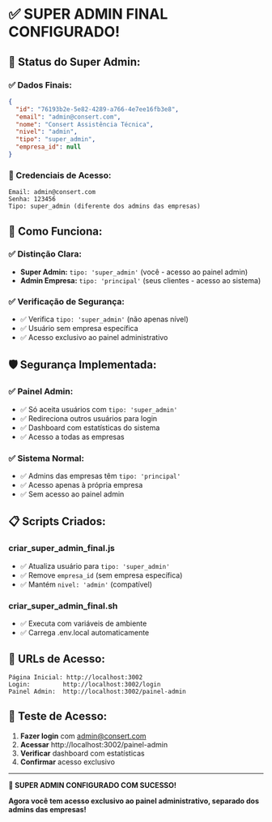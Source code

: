 # ✅ SUPER ADMIN FINAL CONFIGURADO!

## 🎉 Status do Super Admin:

### **✅ Dados Finais:**
```json
{
  "id": "76193b2e-5e82-4289-a766-4e7ee16fb3e8",
  "email": "admin@consert.com",
  "nome": "Consert Assistência Técnica",
  "nivel": "admin",
  "tipo": "super_admin",
  "empresa_id": null
}
```

### **🔑 Credenciais de Acesso:**
```
Email: admin@consert.com
Senha: 123456
Tipo: super_admin (diferente dos admins das empresas)
```

## 🚀 Como Funciona:

### **✅ Distinção Clara:**
- **Super Admin:** `tipo: 'super_admin'` (você - acesso ao painel admin)
- **Admin Empresa:** `tipo: 'principal'` (seus clientes - acesso ao sistema)

### **✅ Verificação de Segurança:**
- ✅ Verifica `tipo: 'super_admin'` (não apenas nível)
- ✅ Usuário sem empresa específica
- ✅ Acesso exclusivo ao painel administrativo

## 🛡️ Segurança Implementada:

### **✅ Painel Admin:**
- ✅ Só aceita usuários com `tipo: 'super_admin'`
- ✅ Redireciona outros usuários para login
- ✅ Dashboard com estatísticas do sistema
- ✅ Acesso a todas as empresas

### **✅ Sistema Normal:**
- ✅ Admins das empresas têm `tipo: 'principal'`
- ✅ Acesso apenas à própria empresa
- ✅ Sem acesso ao painel admin

## 📋 Scripts Criados:

### **criar_super_admin_final.js**
- ✅ Atualiza usuário para `tipo: 'super_admin'`
- ✅ Remove `empresa_id` (sem empresa específica)
- ✅ Mantém `nivel: 'admin'` (compatível)

### **criar_super_admin_final.sh**
- ✅ Executa com variáveis de ambiente
- ✅ Carrega .env.local automaticamente

## 🎯 URLs de Acesso:

```
Página Inicial: http://localhost:3002
Login:         http://localhost:3002/login
Painel Admin:  http://localhost:3002/painel-admin
```

## 🔐 Teste de Acesso:

1. **Fazer login** com admin@consert.com
2. **Acessar** http://localhost:3002/painel-admin
3. **Verificar** dashboard com estatísticas
4. **Confirmar** acesso exclusivo

---

**🎉 SUPER ADMIN CONFIGURADO COM SUCESSO!**

**Agora você tem acesso exclusivo ao painel administrativo, separado dos admins das empresas!** 